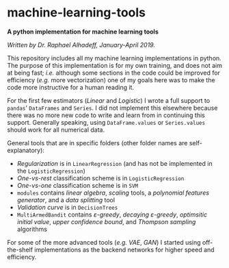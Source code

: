 # machine-learning-tools
**A python implementation for machine learning tools**

*Written by Dr. Raphael Alhadeff, January-April 2019.*

This repository includes all my machine learning implementations in python. The purpose of this implementation is for my own training, and does not aim at being fast; *i.e.* although some sections in the code could be improved for efficiency (*e.g.* more vectorization) one of my goals here was to make the code more instructive for a human reading it.

For the first few estimators (_Linear_ and _Logistic_) I wrote a full support to `pandas`' `DataFrames` and `Series`. I did not implement this elsewhere because there was no more new code to write and learn from in continuing this support. Generally speaking, using `DataFrame.values` or `Series.values` should work for all numerical data.  

General tools that are in specific folders (other folder names are self-explanatory):
 * _Regularization_ is in `LinearRegression` (and has not be implemented in the `LogisticRegression`)
 * _One-vs-rest_ classification scheme is in `LogisticRegression`
 * _One-vs-one_ classification scheme is in `SVM`
 * `modules` contains _linear algebra_, _scaling_ tools, a _polynomial features generator_, and a _data splitting_ tool
 * _Validation curve_ is in `DecisionTrees`
 * `MultiArmedBandit` contains _ε-greedy_, _decaying ε-greedy_, _optimsitic initial value_, _upper confidence bound_, and _Thompson sampling_ algorithms
 

For some of the more advanced tools (*e.g.* _VAE_, _GAN_) I started using off-the-shelf implementations as the backend networks for higher speed and efficiency.
